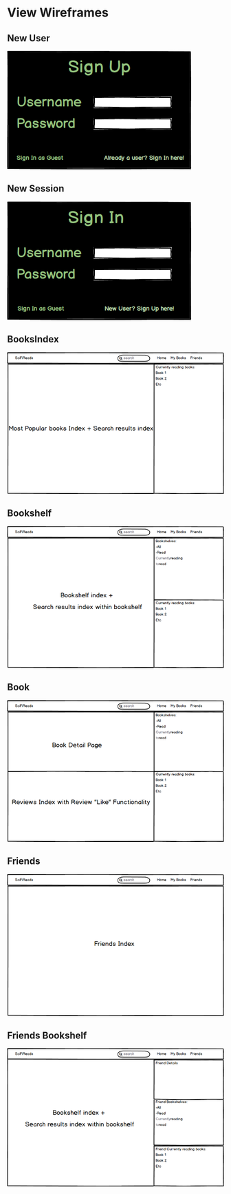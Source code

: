 # View Wireframes

## New User
![new-user]

## New Session
![new-session]

## BooksIndex
![books]

## Bookshelf
![bookshelf]

## Book
![book]

## Friends
![friends]

## Friends Bookshelf
![friends-bookshelf]

[new-user]: ./wireframes/SignUpPage.png
[new-session]: ./wireframes/SignInPage.png
[books]: ./wireframes/BooksIndexPage(Home).png
[bookshelf]: ./wireframes/BookshelvesIndexPage(MyBooks).png
[book]: ./wireframes/BookDetailPage.png
[friends]: ./wireframes/FriendsIndexPage.png
[friends-bookshelf]: ./wireframes/FriendsBookshelfPage.png
